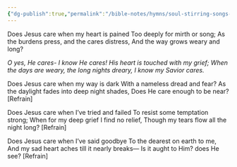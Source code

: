 ```yaml
---
{"dg-publish":true,"permalink":"/bible-notes/hymns/soul-stirring-songs-and-hymns/does-jesus-care/","title":"Does Jesus Care?","created":"","updated":""}
---
```



Does Jesus care when my heart is pained
Too deeply for mirth or song;
As the burdens press, and the cares distress,
And the way grows weary and long?

*O yes, He cares- I know He cares!
His heart is touched with my grief;
When the days are weary, the long nights dreary,
I know my Savior cares.*

Does Jesus care when my way is dark
With a nameless dread and fear?
As the daylight fades into deep night shades,
Does He care enough to be near? [Refrain]

Does Jesus care when I’ve tried and failed
To resist some temptation strong;
When for my deep grief I find no relief,
Though my tears flow all the night long? [Refrain]

Does Jesus care when I’ve said goodbye
To the dearest on earth to me,
And my sad heart aches till it nearly breaks—
Is it aught to Him? does He see? [Refrain]